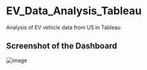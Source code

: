 # EV_Data_Analysis_Tableau
 Analysis of EV vehicle data from US in Tableau
## Screenshot of the Dashboard
![image](https://github.com/user-attachments/assets/842aa9fc-b44b-41d0-8b07-630c70ac98a7)
